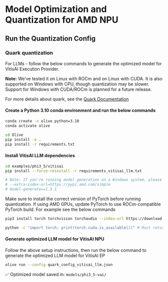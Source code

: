 # Model Optimization and Quantization for AMD NPU

## **Run the Quantization Config**

### **Quark quantization**

For LLMs - follow the below commands to generate the optimized model for VitisAI Execution Provider.

**Note:** We’ve tested it on Linux with ROCm and on Linux with CUDA. It is also supported on Windows with CPU, though quantization may be slower. Support for Windows with CUDA/ROCm is planned for a future release.

For more details about quark, see the [Quark Documentation](https://quark.docs.amd.com/latest/)

#### Create a Python 3.10 conda environment and run the below commands
```bash
conda create -n olive python=3.10
conda activate olive
```

```bash
cd Olive
pip install -e .
pip install -r requirements.txt
```

#### Install VitisAI LLM dependencies

```bash
cd examples/phi3_5/vitisai
pip install --force-reinstall -r requirements_vitisai_llm.txt

# Note: If you're running model generation on a Windows system, please uncomment the following line in requirements_vitisai_llm.txt:
# --extra-index-url=https://pypi.amd.com/simple
# model-generate==1.5.1
```
Make sure to install the correct version of PyTorch before running quantization. If using AMD GPUs, update PyTorch to use ROCm-compatible PyTorch build. For example see the below commands

```bash
pip3 install torch torchvision torchaudio --index-url https://download.pytorch.org/whl/rocm6.1

python -c "import torch; print(torch.cuda.is_available())" # Must return `True`
```
#### Generate optimized LLM model for VitisAI NPU
Follow the above setup instructions, then run the below command to generate the optimized LLM model for VitisAI EP

```bash
olive run --config quark_config_vitisai_llm.json
```

✅ Optimized model saved in: `models/phi3_5-vai/`
